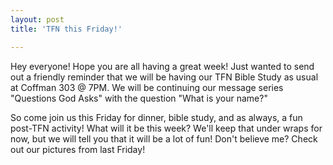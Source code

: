 ```yaml
---
layout: post
title: 'TFN this Friday!'

---
```


Hey everyone! Hope you are all having a great week! Just wanted to send out a friendly reminder that we will be having our TFN Bible Study as usual at Coffman 303 @ 7PM. We will be continuing our message series "Questions God Asks" with the question "What is your name?"

So come join us this Friday for dinner, bible study, and as always, a fun post-TFN activity! What will it be this week? We'll keep that under wraps for now, but we will tell you that it will be a lot of fun! Don't believe me? Check out our pictures from last Friday!
